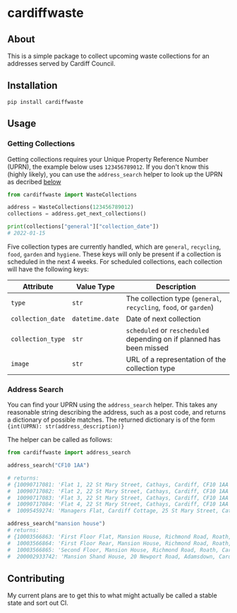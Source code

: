 # cardiffwaste

## About

This is a simple package to collect upcoming waste collections for an addresses served by Cardiff Council.

## Installation

```
pip install cardiffwaste
```

## Usage

### Getting Collections

Getting collections requires your Unique Property Reference Number (UPRN), the example below uses `123456789012`. If you don't know this (highly likely), you can use the `address_search` helper to look up the UPRN as decribed [below](#address-search)

```python
from cardiffwaste import WasteCollections

address = WasteCollections(123456789012)
collections = address.get_next_collections()

print(collections["general"]["collection_date"])
# 2022-01-15

```

Five collection types are currently handled, which are `general`, `recycling`, `food`, `garden` and `hygiene`. These keys will only be present if a collection is scheduled in the next 4 weeks. For scheduled collections, each collection will have the following keys:

| Attribute | Value Type | Description |
| --- | --- | --- |
| `type` | `str` | The collection type (`general`, `recycling`, `food`, or `garden`) |
| `collection_date` | `datetime.date` | Date of next collection |
| `collection_type` | `str` | `scheduled` or `rescheduled` depending on if planned has been missed |
| `image` | `str` | URL of a representation of the collection type |


### Address Search

You can find your UPRN using the `address_search` helper. This takes any reasonable string describing the address, such as a post code, and returns a dictionary of possible matches. The returned dictionary is of the form `{int(UPRN): str(address_description)}`

The helper can be called as follows:

```python
from cardiffwaste import address_search

address_search("CF10 1AA")

# returns: 
# {10090717081: 'Flat 1, 22 St Mary Street, Cathays, Cardiff, CF10 1AA',
#  10090717082: 'Flat 2, 22 St Mary Street, Cathays, Cardiff, CF10 1AA',
#  10090717083: 'Flat 3, 22 St Mary Street, Cathays, Cardiff, CF10 1AA',
#  10090717084: 'Flat 4, 22 St Mary Street, Cathays, Cardiff, CF10 1AA',
#  10095459274: 'Managers Flat, Cardiff Cottage, 25 St Mary Street, Cathays,  Cardiff, CF10 1AA'}

address_search("mansion house")
# returns:
# {10003566863: 'First Floor Flat, Mansion House, Richmond Road, Roath, Cardiff, CF24 3UN',
#  10003566864: 'First Floor Rear, Mansion House, Richmond Road, Roath, Cardiff, CF24 3UN',
#  10003566865: 'Second Floor, Mansion House, Richmond Road, Roath, Cardiff, CF24 3UN',
#  200002933742: 'Mansion Shand House, 20 Newport Road, Adamsdown, Cardiff, CF24 0DB'}
```



## Contributing

My current plans are to get this to what might actually be called a stable state and sort out CI.
